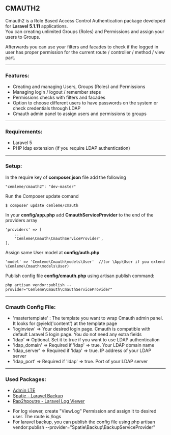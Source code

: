 <h2>CMAUTH2</h2>

Cmauth2 is a Role Based Access Control Authentication package developed for <b>Laravel 5.1.11</b> applications.<br/>
You can creating unlimited Groups (Roles) and Permissions and assign your users to Groups.

Afterwards you can use your filters and facades to check if the logged in user has proper permission for the current route / controller / method / view part.

<hr/>

<h3>Features:</h3>

<ul>
	<li>Creating and managing Users, Groups (Roles) and Permissions</li>
	<li>Managing login / logout / remember steps</li>
	<li>Permissions checks with filters and facades</li>
	<li>Option to choose different users to have passwords on the system or check credentials through LDAP</li>
	<li>Cmauth admin panel to assign users and permissions to groups</li>
</ul>

<hr/>

<h3>Requirements:</h3>

<ul>
	<li>Laravel 5</li>
	<li>PHP ldap extension (if you require LDAP authentication)</li>
</ul>

<hr/>

<h3>Setup:</h3>

In the require key of <b>composer.json</b> file add the following

```
"cemleme/cmauth2": "dev-master"
```

Run the Composer update comand 

```
$ composer update cemleme/cmauth
```

In your <b>config/app.php</b> add <b>CmauthServiceProvider</b> to the end of the providers array

```
'providers' => [
    ...
    'Cemleme\Cmauth\CmauthServiceProvider',
],
```


Assign same User model at <b>config/auth.php</b>

```
'model' => 'Cemleme\Cmauth\models\User'  //(or \App\User if you extend \Cemleme\Cmauth\models\User)
```

Publish config file <b>config/cmauth.php</b> using artisan publish command:

```
php artisan vendor:publish --provider="Cemleme\Cmauth\CmauthServiceProvider"
```

<hr/>

<h3>Cmauth Config File:</h3>

<ul>
	<li>'mastertemplate' : The template you want to wrap Cmauth admin panel. It looks for @yield('content') at the template page</li>
	<li>'loginview' => Your desired login page. Cmauth is compatible with default Laravel 5 login page. You do not need any extra fields</li>
	<li>'ldap' => Optional. Set it to true if you want to use LDAP authentication</li>
	<li>'ldap_domain' => Required if 'ldap' => true. Your LDAP domain name  </li>
	<li>'ldap_server' => Required if 'ldap' => true. IP address of your LDAP server</li>
	<li>'ldap_port' => Required if 'ldap' => true. Port of your LDAP server</li>
</ul>

<hr/>

<h3>Used Packages:</h3>
<ul>
	<li><a href="https://almsaeedstudio.com/">Admin LTE</a></li>
	<li><a href="https://packagist.org/packages/spatie/laravel-backup">Spatie - Laravel Backup</a></li>
	<li><a href="https://packagist.org/packages/rap2hpoutre/laravel-log-viewer">Rap2hpoutre - Laravel Log Viewer</a></li>
</ul>

<ul>
	<li>For log viewer, create "ViewLog" Permission and assign it to desired user. The route is /logs</li>
	<li>For laravel backup, you can publish the config file using php artisan vendor:publish --provider="Spatie\Backup\BackupServiceProvider"</li>
</ul>
